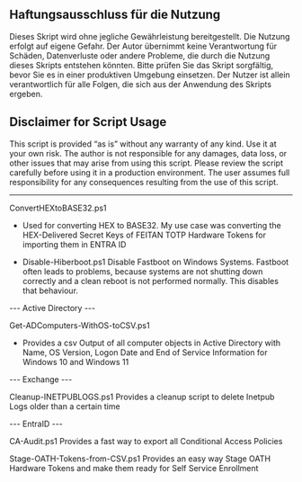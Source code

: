 Haftungsausschluss für die Nutzung
----------------------------------
Dieses Skript wird ohne jegliche Gewährleistung bereitgestellt. Die Nutzung erfolgt auf eigene Gefahr. Der Autor übernimmt keine Verantwortung für Schäden, Datenverluste oder andere Probleme, die durch die Nutzung dieses Skripts entstehen könnten. Bitte prüfen Sie das Skript sorgfältig, bevor Sie es in einer produktiven Umgebung einsetzen. Der Nutzer ist allein verantwortlich für alle Folgen, die sich aus der Anwendung des Skripts ergeben.

Disclaimer for Script Usage
---------------------------
This script is provided “as is” without any warranty of any kind. Use it at your own risk. The author is not responsible for any damages, data loss, or other issues that may arise from using this script. Please review the script carefully before using it in a production environment. The user assumes full responsibility for any consequences resulting from the use of this script.

-----------------------------------------------------------------------------------------------------------------------------------------------------------------------------------

ConvertHEXtoBASE32.ps1
- Used for converting HEX to BASE32. My use case was converting the HEX-Delivered Secret Keys of FEITAN TOTP Hardware Tokens for importing them in ENTRA ID

- Disable-Hiberboot.ps1
  Disable Fastboot on Windows Systems. Fastboot often leads to problems, because systems are not shutting down correctly and a clean reboot is not performed normally. This disables that behaviour.

--- Active Directory ---

Get-ADComputers-WithOS-toCSV.ps1
- Provides a csv Output of all computer objects in Active Directory with Name, OS Version, Logon Date and End of Service Information for Windows 10 and Windows 11

--- Exchange ---

Cleanup-INETPUBLOGS.ps1
Provides a cleanup script to delete Inetpub Logs older than a certain time

--- EntraID ---

CA-Audit.ps1
Provides a fast way to export all Conditional Access Policies

Stage-OATH-Tokens-from-CSV.ps1
Provides an easy way Stage OATH Hardware Tokens and make them ready for Self Service Enrollment
